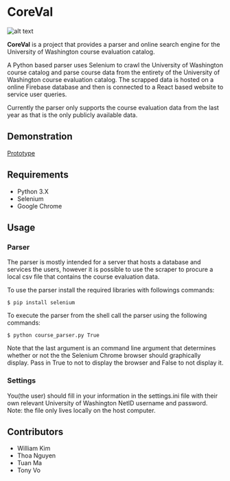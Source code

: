 # CoreVal
![alt text](https://github.com/UWHack/CoreVal/blob/master/images/logo.png "CoreVal logo")

**CoreVal** is a project that provides a parser and online search engine for the University of 
Washington course evaluation catalog.

A Python based parser uses Selenium to crawl the University of Washington course catalog and parse 
course data from the entirety of the University of Washington course evaluation catalog. The 
scrapped data is hosted on a online Firebase database and then is connected to a React based 
website to service user queries.

Currently the parser only supports the course evaluation data from the last year as that is the
only publicly available data.


## Demonstration
[Prototype](https://projects.invisionapp.com/share/PXERSPO2Q#/screens 
"Prototype")
## Requirements
* Python 3.X
* Selenium
* Google Chrome

## Usage
### Parser
The parser is mostly intended for a server that hosts a database and services the users, however
it is possible to use the scraper to procure a local csv file that contains the course evaluation
data.

To use the parser install the required libraries with followings commands:
```shell
$ pip install selenium
```
To execute the parser from the shell call the parser using the following commands:
```shell
$ python course_parser.py True
```
Note that the last argument is an command line argument that determines whether or not the the
Selenium Chrome browser should graphically display. Pass in True to not to display the browser
and False to not display it.

### Settings
You(the user) should fill in your information in the settings.ini file with their own relevant
University of Washington NetID username and password. Note: the file only lives locally on the 
host computer.

## Contributors
- William Kim
- Thoa Nguyen
- Tuan Ma
- Tony Vo

